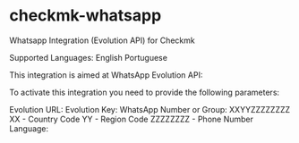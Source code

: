 # checkmk-whatsapp
Whatsapp Integration (Evolution API) for Checkmk

Supported Languages:
  English 
  Portuguese

This integration is aimed at WhatsApp Evolution API:

To activate this integration you need to provide the following parameters:

Evolution URL:
Evolution Key:
WhatsApp Number or Group:
  XXYYZZZZZZZZ
  XX - Country Code
  YY - Region Code
  ZZZZZZZZ - Phone Number
Language:
